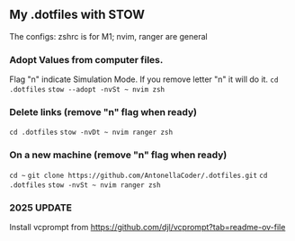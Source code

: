 ## My .dotfiles with STOW

The configs: zshrc is for M1; nvim, ranger are general

### Adopt Values from computer files.
Flag "n" indicate Simulation Mode.
If you remove letter "n" it will do it.
`cd .dotfiles`
`stow --adopt -nvSt ~ nvim zsh`
### Delete links (remove "n" flag when ready)
`cd .dotfiles`
`stow -nvDt ~ nvim ranger zsh`
### On a new machine (remove "n" flag when ready)
`cd ~`
`git clone https://github.com/AntonellaCoder/.dotfiles.git`
`cd .dotfiles`
`stow -nvSt ~ nvim ranger zsh`

### 2025 UPDATE ###

Install vcprompt from https://github.com/djl/vcprompt?tab=readme-ov-file
